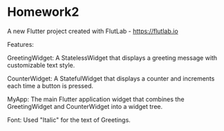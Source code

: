 # Homework2

A new Flutter project created with FlutLab - https://flutlab.io

Features:

GreetingWidget: A StatelessWidget that displays a greeting message with customizable text style.

CounterWidget: A StatefulWidget that displays a counter and increments each time a button is pressed.

MyApp: The main Flutter application widget that combines the GreetingWidget and CounterWidget into a widget tree.


Font: Used "Italic" for the text of Greetings.

